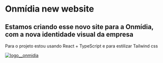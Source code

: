 # Onmídia new website

## Estamos criando esse novo site para a Onmídia, com a nova identidade visual da empresa

Para o projeto estou usando React + TypeScript e para estilizar Tailwind css

<a href="https://onmidiamkt.com.br">
  <img src="https://cdn.onmidiamkt.com.br/wp-content/uploads/2025/02/Logo_OnMidia_Color_V1.png" alt="logo__onmidia" className='h-[30px]'/>
</a>
